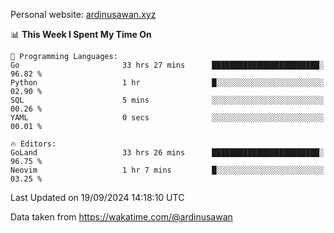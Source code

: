 Personal website: [ardinusawan.xyz](https://ardinusawan.xyz)

<!--START_SECTION:waka-->
📊 **This Week I Spent My Time On** 

```text
💬 Programming Languages: 
Go                       33 hrs 27 mins      ████████████████████████░   96.82 % 
Python                   1 hr                █░░░░░░░░░░░░░░░░░░░░░░░░   02.90 % 
SQL                      5 mins              ░░░░░░░░░░░░░░░░░░░░░░░░░   00.26 % 
YAML                     0 secs              ░░░░░░░░░░░░░░░░░░░░░░░░░   00.01 % 

🔥 Editors: 
GoLand                   33 hrs 26 mins      ████████████████████████░   96.75 % 
Neovim                   1 hr 7 mins         █░░░░░░░░░░░░░░░░░░░░░░░░   03.25 % 
```


 Last Updated on 19/09/2024 14:18:10 UTC
<!--END_SECTION:waka-->
Data taken from https://wakatime.com/@ardinusawan
